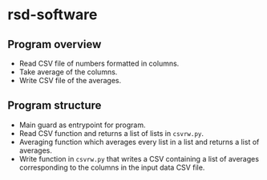 # rsd-software

## Program overview

- Read CSV file of numbers formatted in columns.
- Take average of the columns.
- Write CSV file of the averages.

## Program structure 

- Main guard as entrypoint for program.
- Read CSV function and returns a list of lists in `csvrw.py`.
- Averaging function which averages every list in a list and returns a list of averages.
- Write function in `csvrw.py` that writes a CSV containing a list of averages corresponding to the columns in the input data CSV file.